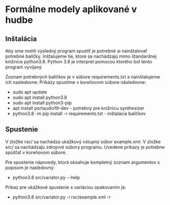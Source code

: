 # Formálne modely aplikované v hudbe
## Inštalácia
Aby sme mohli výsledný program spustiť je potrebné si nainštalovať potrebné balíčky. Inštalujeme tie, ktoré sa nachádzajú mimo štandardnej knižnice python3.8. Python 3.8 je interpret pomocou ktorého bol tento program vyvíjaný.

Zoznam potrebných balíčkov je v súbore requirements.txt a nainštalujeme ich nasledovne:
Príkazy spustíme v koreňovom súbore následovne:
- sudo apt update
- sudo apt install python3.8
- sudo apt install python3-pip
- apt install portaudio19-dev                     - potrebný pre knižnicu synthesizer
- python3.8 -m pip install -r requirements.txt    - inštalácia balíčkov
## Spustenie
V zložke rsc/ sa nachádza ukážkový vstupný súbor example.xml.
V zložke src/ sa nachádzajú zdrojové súbory programu.
Uvedene príkazy je potrebne spúšťať v koreňovom súbore.

Pre spustenie nápovedy, ktorá obsahuje kompletný zoznam argumentov s popisom je nasledovný:

 - python3.8 src/variator.py --help

Príkaz pre ukážkové spustenie s variáciou opakovaním je:

 - python3.8 src/variator.py -i rsc/example.xml -r
